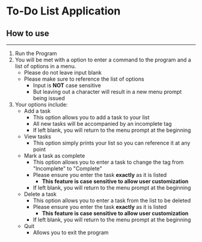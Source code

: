# To-Do List Application
## How to use

---

1. Run the Program
2. You will be met with a option to enter a command to the program and a list of options in a menu.
    - Please do not leave input blank
    - Please make sure to reference the list of options
        - Input is **NOT** case sensitive
        - But leaving out a character will result in a new menu prompt being issued
3. Your options include:
    - Add a task
        - This option allows you to add a task to your list
        - All new tasks will be accompanied by an incomplete tag
        - If left blank, you will return to the menu prompt at the beginning
    - View tasks
        - This option simply prints your list so you can reference it at any point
    - Mark a task as complete
        - This option allows you to enter a task to change the tag from "Incomplete" to "Complete"
        - Please ensure you enter the task **exactly** as it is listed 
            - **This feature is case sensitive to allow user customization**
        - If left blank, you will return to the menu prompt at the beginning
    - Delete a task
        - This option allows you to enter a task from the list to be deleted
        - Please ensure you enter the task **exactly** as it is listed 
            - **This feature is case sensitive to allow user customization**
        - If left blank, you will return to the menu prompt at the beginning
    - Quit
        - Allows you to exit the program